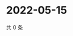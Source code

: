 # 2022-05-15

共 0 条

<!-- BEGIN WEIBO -->
<!-- 最后更新时间 Sun May 15 2022 06:13:44 GMT+0800 (China Standard Time) -->

<!-- END WEIBO -->
